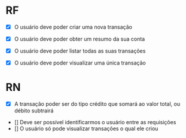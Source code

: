 # RF

- [X] O usuário deve poder criar uma nova transação
- [X] O usuário deve poder obter um resumo da sua conta
- [X] O usuário deve poder listar todas as suas transações 
- [X] O usuário deve poder visualizar uma única transação


# RN

- [X] A transação poder ser do tipo crédito que somará ao valor total, ou débito subtrairá
- [] Deve ser possível identificarmos o usuário entre as requisições
- [] O usuário só pode visualizar transações o qual ele criou